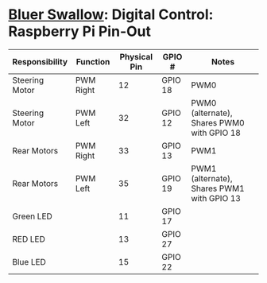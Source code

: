 # [Bluer Swallow](./bluer-swallow.md): Digital Control: Raspberry Pi Pin-Out

| Responsibility | Function  | Physical Pin | GPIO #  | Notes                                      |
| -------------- | --------- | ------------ | ------- | ------------------------------------------ |
| Steering Motor | PWM Right | 12           | GPIO 18 | PWM0                                       |
| Steering Motor | PWM Left  | 32           | GPIO 12 | PWM0 (alternate), Shares PWM0 with GPIO 18 |
| Rear Motors    | PWM Right | 33           | GPIO 13 | PWM1                                       |
| Rear Motors    | PWM Left  | 35           | GPIO 19 | PWM1 (alternate), Shares PWM1 with GPIO 13 |
| Green LED      |           | 11           | GPIO 17 |                                            |
| RED LED        |           | 13           | GPIO 27 |                                            |
| Blue LED       |           | 15           | GPIO 22 |                                            |
